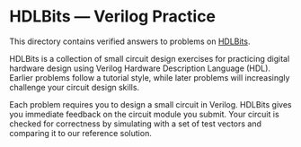 # HDLBits — Verilog Practice

This directory contains verified answers to problems on [HDLBits](https://hdlbits.01xz.net/wiki/Main_Page).

HDLBits is a collection of small circuit design exercises for practicing digital hardware design using Verilog Hardware Description Language (HDL). Earlier problems follow a tutorial style, while later problems will increasingly challenge your circuit design skills.

Each problem requires you to design a small circuit in Verilog. HDLBits gives you immediate feedback on the circuit module you submit. Your circuit is checked for correctness by simulating with a set of test vectors and comparing it to our reference solution.


